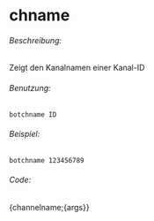 # chname

###### Beschreibung:

Zeigt den Kanalnamen einer Kanal-ID

###### Benutzung:

`botchname ID`

###### Beispiel:

`botchname 123456789`

###### Code:

{channelname;{args}}